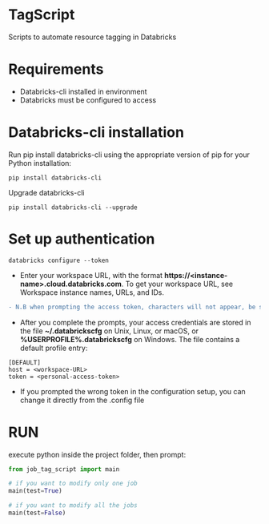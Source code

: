 

# TagScript
Scripts to automate resource tagging in Databricks

# Requirements
- Databricks-cli installed in environment
- Databricks must be configured to access 
 
# Databricks-cli installation
 
 Run pip install databricks-cli using the appropriate version of pip for your Python installation:
 
 ```
 pip install databricks-cli
 ```
 
 Upgrade databricks-cli
```
pip install databricks-cli --upgrade
```

# Set up authentication

```
databricks configure --token
```

- Enter your workspace URL, with the format **https://\<instance-name\>.cloud.databricks.com**. To get your workspace URL, see Workspace instance names, URLs, and IDs.<br>
```diff 
- N.B when prompting the access token, characters will not appear, be sure to paste the token only one time
```

- After you complete the prompts, your access credentials are stored in the file **~/.databrickscfg** on Unix, Linux, or macOS, or **%USERPROFILE%\.databrickscfg** on Windows. The file contains a default profile entry:

```
[DEFAULT]
host = <workspace-URL>
token = <personal-access-token>
```

- If you prompted the wrong token in the configuration setup, you can change it directly from the .config file

# RUN

execute python inside the project folder, then prompt:

```python
from job_tag_script import main

# if you want to modify only one job  
main(test=True)

# if you want to modify all the jobs
main(test=False)
```
